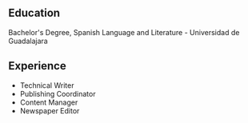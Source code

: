 ## Education

Bachelor's Degree, Spanish Language and Literature  - Universidad de Guadalajara

## Experience

- Technical Writer
- Publishing Coordinator
- Content Manager
- Newspaper Editor

